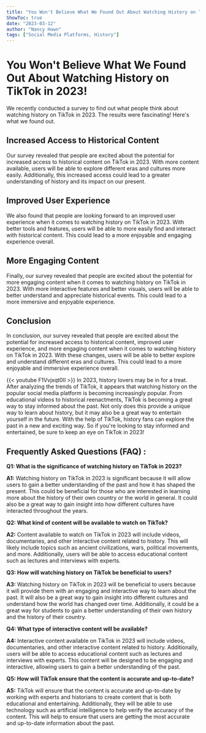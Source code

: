```yaml
---
title: "You Won't Believe What We Found Out About Watching History on TikTok in 2023!"
ShowToc: true 
date: "2023-03-12"
author: "Nancy Hawn" 
tags: ["Social Media Platforms, History"]
---
```

# You Won't Believe What We Found Out About Watching History on TikTok in 2023!

We recently conducted a survey to find out what people think about watching history on TikTok in 2023. The results were fascinating! Here's what we found out.

## Increased Access to Historical Content

Our survey revealed that people are excited about the potential for increased access to historical content on TikTok in 2023. With more content available, users will be able to explore different eras and cultures more easily. Additionally, this increased access could lead to a greater understanding of history and its impact on our present.

## Improved User Experience

We also found that people are looking forward to an improved user experience when it comes to watching history on TikTok in 2023. With better tools and features, users will be able to more easily find and interact with historical content. This could lead to a more enjoyable and engaging experience overall.

## More Engaging Content

Finally, our survey revealed that people are excited about the potential for more engaging content when it comes to watching history on TikTok in 2023. With more interactive features and better visuals, users will be able to better understand and appreciate historical events. This could lead to a more immersive and enjoyable experience.

## Conclusion

In conclusion, our survey revealed that people are excited about the potential for increased access to historical content, improved user experience, and more engaging content when it comes to watching history on TikTok in 2023. With these changes, users will be able to better explore and understand different eras and cultures. This could lead to a more enjoyable and immersive experience overall.

{{< youtube F1Vvjxqt0II >}} 
In 2023, history lovers may be in for a treat. After analyzing the trends of TikTok, it appears that watching history on the popular social media platform is becoming increasingly popular. From educational videos to historical reenactments, TikTok is becoming a great way to stay informed about the past. Not only does this provide a unique way to learn about history, but it may also be a great way to entertain yourself in the future. With the help of TikTok, history fans can explore the past in a new and exciting way. So if you're looking to stay informed and entertained, be sure to keep an eye on TikTok in 2023!

## Frequently Asked Questions (FAQ) :
**Q1: What is the significance of watching history on TikTok in 2023?**

**A1:** Watching history on TikTok in 2023 is significant because it will allow users to gain a better understanding of the past and how it has shaped the present. This could be beneficial for those who are interested in learning more about the history of their own country or the world in general. It could also be a great way to gain insight into how different cultures have interacted throughout the years.

**Q2: What kind of content will be available to watch on TikTok?**

**A2:** Content available to watch on TikTok in 2023 will include videos, documentaries, and other interactive content related to history. This will likely include topics such as ancient civilizations, wars, political movements, and more. Additionally, users will be able to access educational content such as lectures and interviews with experts. 

**Q3: How will watching history on TikTok be beneficial to users?**

**A3:** Watching history on TikTok in 2023 will be beneficial to users because it will provide them with an engaging and interactive way to learn about the past. It will also be a great way to gain insight into different cultures and understand how the world has changed over time. Additionally, it could be a great way for students to gain a better understanding of their own history and the history of their country. 

**Q4: What type of interactive content will be available?**

**A4:** Interactive content available on TikTok in 2023 will include videos, documentaries, and other interactive content related to history. Additionally, users will be able to access educational content such as lectures and interviews with experts. This content will be designed to be engaging and interactive, allowing users to gain a better understanding of the past. 

**Q5: How will TikTok ensure that the content is accurate and up-to-date?**

**A5:** TikTok will ensure that the content is accurate and up-to-date by working with experts and historians to create content that is both educational and entertaining. Additionally, they will be able to use technology such as artificial intelligence to help verify the accuracy of the content. This will help to ensure that users are getting the most accurate and up-to-date information about the past.


